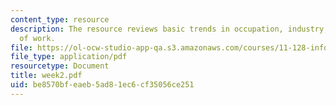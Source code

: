 ```yaml
---
content_type: resource
description: The resource reviews basic trends in occupation, industry, and the nature
  of work.
file: https://ol-ocw-studio-app-qa.s3.amazonaws.com/courses/11-128-information-technology-and-the-labor-market-spring-2005/be8570bfeaeb5ad81ec6cf35056ce251_week2.pdf
file_type: application/pdf
resourcetype: Document
title: week2.pdf
uid: be8570bf-eaeb-5ad8-1ec6-cf35056ce251
---
```

